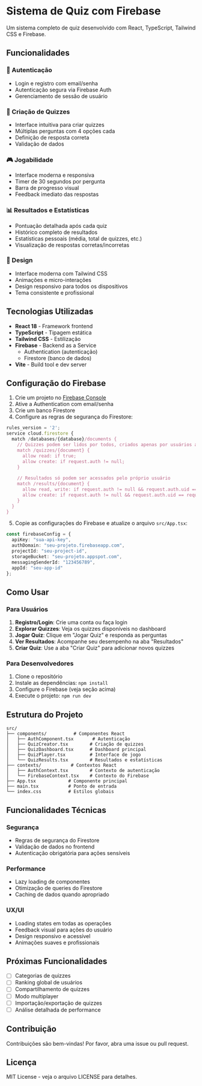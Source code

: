# Sistema de Quiz com Firebase

Um sistema completo de quiz desenvolvido com React, TypeScript, Tailwind CSS e Firebase.

## Funcionalidades

### 🔐 Autenticação
- Login e registro com email/senha
- Autenticação segura via Firebase Auth
- Gerenciamento de sessão de usuário

### 📝 Criação de Quizzes
- Interface intuitiva para criar quizzes
- Múltiplas perguntas com 4 opções cada
- Definição de resposta correta
- Validação de dados

### 🎮 Jogabilidade
- Interface moderna e responsiva
- Timer de 30 segundos por pergunta
- Barra de progresso visual
- Feedback imediato das respostas

### 📊 Resultados e Estatísticas
- Pontuação detalhada após cada quiz
- Histórico completo de resultados
- Estatísticas pessoais (média, total de quizzes, etc.)
- Visualização de respostas corretas/incorretas

### 🎨 Design
- Interface moderna com Tailwind CSS
- Animações e micro-interações
- Design responsivo para todos os dispositivos
- Tema consistente e profissional

## Tecnologias Utilizadas

- **React 18** - Framework frontend
- **TypeScript** - Tipagem estática
- **Tailwind CSS** - Estilização
- **Firebase** - Backend as a Service
  - Authentication (autenticação)
  - Firestore (banco de dados)
- **Vite** - Build tool e dev server

## Configuração do Firebase

1. Crie um projeto no [Firebase Console](https://console.firebase.google.com/)
2. Ative a Authentication com email/senha
3. Crie um banco Firestore
4. Configure as regras de segurança do Firestore:

```javascript
rules_version = '2';
service cloud.firestore {
  match /databases/{database}/documents {
    // Quizzes podem ser lidos por todos, criados apenas por usuários autenticados
    match /quizzes/{document} {
      allow read: if true;
      allow create: if request.auth != null;
    }
    
    // Resultados só podem ser acessados pelo próprio usuário
    match /results/{document} {
      allow read, write: if request.auth != null && request.auth.uid == resource.data.userId;
      allow create: if request.auth != null && request.auth.uid == request.resource.data.userId;
    }
  }
}
```

5. Copie as configurações do Firebase e atualize o arquivo `src/App.tsx`:

```typescript
const firebaseConfig = {
  apiKey: "sua-api-key",
  authDomain: "seu-projeto.firebaseapp.com",
  projectId: "seu-project-id",
  storageBucket: "seu-projeto.appspot.com",
  messagingSenderId: "123456789",
  appId: "seu-app-id"
};
```

## Como Usar

### Para Usuários

1. **Registro/Login**: Crie uma conta ou faça login
2. **Explorar Quizzes**: Veja os quizzes disponíveis no dashboard
3. **Jogar Quiz**: Clique em "Jogar Quiz" e responda as perguntas
4. **Ver Resultados**: Acompanhe seu desempenho na aba "Resultados"
5. **Criar Quiz**: Use a aba "Criar Quiz" para adicionar novos quizzes

### Para Desenvolvedores

1. Clone o repositório
2. Instale as dependências: `npm install`
3. Configure o Firebase (veja seção acima)
4. Execute o projeto: `npm run dev`

## Estrutura do Projeto

```
src/
├── components/          # Componentes React
│   ├── AuthComponent.tsx       # Autenticação
│   ├── QuizCreator.tsx        # Criação de quizzes
│   ├── QuizDashboard.tsx      # Dashboard principal
│   ├── QuizPlayer.tsx         # Interface de jogo
│   └── QuizResults.tsx        # Resultados e estatísticas
├── contexts/           # Contextos React
│   ├── AuthContext.tsx        # Contexto de autenticação
│   └── FirebaseContext.tsx    # Contexto do Firebase
├── App.tsx            # Componente principal
├── main.tsx           # Ponto de entrada
└── index.css          # Estilos globais
```

## Funcionalidades Técnicas

### Segurança
- Regras de segurança do Firestore
- Validação de dados no frontend
- Autenticação obrigatória para ações sensíveis

### Performance
- Lazy loading de componentes
- Otimização de queries do Firestore
- Caching de dados quando apropriado

### UX/UI
- Loading states em todas as operações
- Feedback visual para ações do usuário
- Design responsivo e acessível
- Animações suaves e profissionais

## Próximas Funcionalidades

- [ ] Categorias de quizzes
- [ ] Ranking global de usuários
- [ ] Compartilhamento de quizzes
- [ ] Modo multiplayer
- [ ] Importação/exportação de quizzes
- [ ] Análise detalhada de performance

## Contribuição

Contribuições são bem-vindas! Por favor, abra uma issue ou pull request.

## Licença

MIT License - veja o arquivo LICENSE para detalhes.